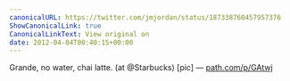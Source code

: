 ```yaml
---
canonicalURL: https://twitter.com/jmjordan/status/187338760457957376
ShowCanonicalLink: true
CanonicalLinkText: View original on
date: 2012-04-04T00:40:15+00:00
---
```

Grande, no water, chai latte. (at @Starbucks) [pic] — [path.com/p/GAtwj](http://path.com/p/GAtwj)